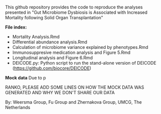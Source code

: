 This github repository provides the code to reproduce the analyses presented in "Gut Microbiome Dysbiosis is Associated with Increased Mortality following Solid Organ Transplantation"

**File index:**
* Mortality Analysis.Rmd
* Differential abundance analysis.Rmd
* Calculation of microbiome variance explained by phenotypes.Rmd
* Immunosuppresive medication analysis and Figure 5.Rmd
* Longitudinal analysis and Figure 6.Rmd
* DEICODE.py: Python script to run the stand-alone version of DEICODE (https://github.com/biocore/DEICODE)

**Mock data**
Due to p

RANKO, PLEASE ADD SOME LINES ON HOW THE MOCK DATA WAS GENERATED AND WHY WE DON'T SHARE OUR DATA 


By: Weersma Group, Fu Group and Zhernakova Group, UMCG, The Netherlands

